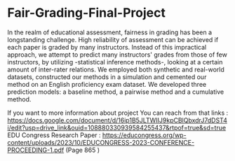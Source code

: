 # Fair-Grading-Final-Project
In the realm of educational assessment, fairness in grading has been a longstanding challenge. High reliability of assessment can be achieved if each paper is graded by many instructors. Instead of this impractical approach, we attempt to predict many instructors' grades from those of few instructors, by utilizing -statistical inference methods-, looking at a certain amount of inter-rater relations. We employed both synthetic and real-world datasets, constructed our methods in a simulation and cemented our method on an English proficiency exam dataset. We developed three prediction models: a baseline method, a pairwise method and a cumulative method. 

If you want to more information about project 
You can reach from that links : https://docs.google.com/document/d/16ip1B5JLTWIIJ9kpCBlQbxdrJ7dDST4i/edit?usp=drive_link&ouid=108880330939584255437&rtpof=true&sd=true
EDU Congress Research Paper : https://educongress.org/wp-content/uploads/2023/10/EDUCONGRESS-2023-CONFERENCE-PROCEEDING-1.pdf (Page 865 ) 
